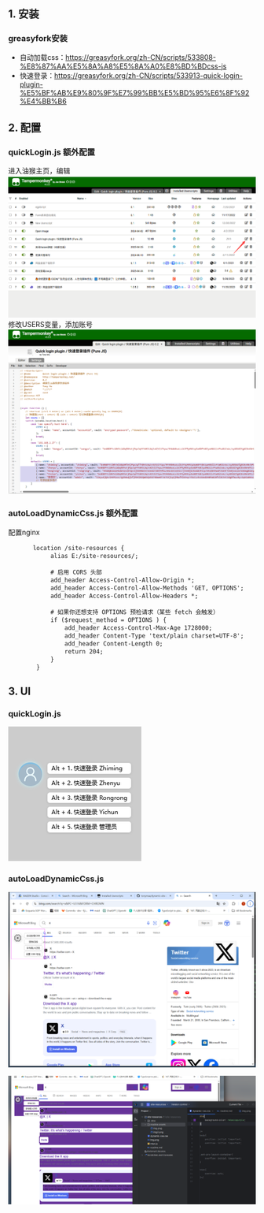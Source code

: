 ## 1. 安装
### greasyfork安装
* 自动加载css：https://greasyfork.org/zh-CN/scripts/533808-%E8%87%AA%E5%8A%A8%E5%8A%A0%E8%BD%BDcss-js
* 快速登录：https://greasyfork.org/zh-CN/scripts/533913-quick-login-plugin-%E5%BF%AB%E9%80%9F%E7%99%BB%E5%BD%95%E6%8F%92%E4%BB%B6

## 2. 配置
### quickLogin.js 额外配置
进入油猴主页，编辑
![img.png](readme.assets/img4.png)
修改USERS变量，添加账号
![img_1.png](readme.assets/img_1.png)

### autoLoadDynamicCss.js 额外配置
配置nginx
```nginx
       location /site-resources {
            alias E:/site-resources/;

            # 启用 CORS 头部
            add_header Access-Control-Allow-Origin *;
            add_header Access-Control-Allow-Methods 'GET, OPTIONS';
            add_header Access-Control-Allow-Headers *;

            # 如果你还想支持 OPTIONS 预检请求（某些 fetch 会触发）
            if ($request_method = OPTIONS ) {
                add_header Access-Control-Max-Age 1728000;
                add_header Content-Type 'text/plain charset=UTF-8';
                add_header Content-Length 0;
                return 204;
            }
        }
```

## 3. UI
### quickLogin.js
![img.png](readme.assets/img.png)


### autoLoadDynamicCss.js
![img.png](readme.assets/img2.png)

![img_1.png](readme.assets/img3.png)


